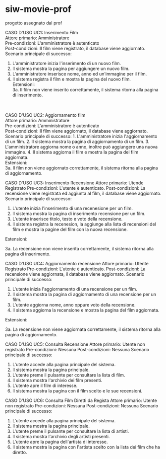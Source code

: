 # siw-movie-prof
progetto assegnato dal prof

CASO D'USO UC1: Inserimento Film<br>
Attore primario: Amministratore<br>
Pre-condizioni: L'amministratore è autenticato<br>
Post-condizioni: Il film viene registrato, il database viene aggiornato.<br>
Scenario principale di successo:
1. L'amministratore inizia l'inserimento di un nuovo film.
2. Il sistema mostra la pagina per aggiungere un nuovo film.
3. L'amministratore inserisce nome, anno ed un'immagine per il film.
4. Il sistema registra il film e mostra la pagina del nuovo film.<br>
Estensioni:<br>
3a. Il film non viene inserito correttamente, il sistema ritorna alla pagina di inserimento.
<br>
<br>
CASO D'USO UC2: Aggiornamento film<br>
Attore primario: Amministratore<br>
Pre-condizioni: L'amministratore è autenticato<br>
Post-condizioni: Il film viene aggiornato, il database viene aggiornato.<br>
Scenario principale di successo:
1. L'amministratore inizia l'aggiornamento di un film.
2. Il sistema mostra la pagina di aggiornamento di un film.
3. L'amministratore aggiorna nome o anno, inoltre può aggiungere una nuova immagine.
4. Il sistema aggiorna il film e mostra la pagina del film aggiornata.<br>
Estensioni:<br>
3a. Il film non viene aggiornato correttamente, il sistema ritorna alla pagina di aggiornamento.





CASO D'USO UC3: Inserimento Recensione
Attore primario: Utende Registrato
Pre-condizioni: L'utente è autenticato.
Post-condizioni: La recensione viene registrata ed aggiunta al film, il database viene aggiornato.
Scenario principale di successo:
1. L'utente inizia l'inserimento di una recenesione per un film.
2. Il sistema mostra la pagina di inserimento recensione per un film.
3. L'utente inserisce titolo, testo e voto della recensione.
4. Il sistema registra la recenesion, la aggiunge alla lista di recensioni del film e mostra la pagine del film con la nuova recensione.
   
Estensioni:

3a. La recensione non viene inserita correttamente, il sistema ritorna alla pagina di inserimento.



CASO D'USO UC4: Aggiornamento recensione
Attore primario: Utente Registrato
Pre-condizioni: L'utente è autenticato.
Post-condizioni: La recensione viene aggiornata, il database viene aggiornato.
Scenario principale di successo:
1. L'utente inizia l'aggiornamento di una recensione per un film.
2. Il sistema mostra la pagina di aggiornamento di una recensione per un film.
3. L'utente aggiorna nome, anno oppure voto della recensione.
4. Il sistema aggiorna la recensione e mostra la pagina del film aggiornata.
   
Estensioni:

3a. La recensione non viene aggiornata correttamente, il sistema ritorna alla pagina di aggiornamento.



CASO D'USO UC5: Consulta Recensione
Attore primario: Utente non registrato
Pre-condizioni: Nessuna
Post-condizioni: Nessuna
Scenario principale di successo:
1. L'utente accede alla pagina principale del sistema.
2. Il sistema mostra la pagina principale.
3. L'utente preme il pulsante per consultare la lista di film.
4. Il sistema mostra l'archivio dei film presenti.
5. L'utente apre il film di interesse.
6. Il sistema mostra la pagina con il film scelto e le sue recensioni.

CASO D'USO UC6: Consulta Film Diretti da Regista
Attore primario: Utente non registrato
Pre-condizioni: Nessuna
Post-condizioni: Nessuna
Scenario principale di successo:
1. L'utente accede alla pagina principale del sistema.
2. Il sistema mostra la pagina principale.
3. L'utente preme il pulsante per consultare la lista di artisti.
4. Il sistema mostra l'archivio degli artisti presenti.
5. L'utente apre la pagina dell'artista di interesse.
6. Il sistema mostra la pagina con l'artista scelto con la lista dei film che ha diretto.
